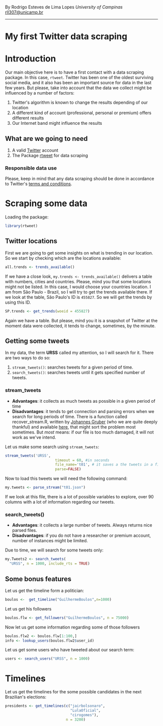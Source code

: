 By Rodrigo Esteves de Lima Lopes *University of Campinas* [rll307\@unicamp.br](mailto:rll307@unicamp.br)

------------------------------------------------------------------------

# My first Twitter data scraping

# Introduction

Our main objective here is to have a first contact with a data scraping package. In this case, `rtweet`. Twitter has been one of the oldest surviving social media, and it also has been an important source for data in the last few years. But please, take into account that the data we collect might be influenced by a number of factors:

1.  Twitter's algorithm is known to change the results depending of our location
2.  A different kind of account (professional, personal or premium) offers different results
3.  Our Internet band might influence the results

## What are we going to need

1.  A valid [Twitter](https://twitter.com/) account
2.  The Package [rtweet](https://github.com/ropensci/rtweet) for data scraping

### Responsible data use

Please, keep in mind that any data scraping should be done in accordance to Twitter's [terms and conditions](https://developer.twitter.com/en/developer-terms/more-on-restricted-use-cases).

# Scraping some data

Loading the package:

``` r
library(rtweet)
```

## Twitter locations

First we are going to get some insights on what is trending in our location. So we start by checking which are the locations available:

``` r
all.trends <- trends_available()
```

If we have a close look, `my.trends <- trends_available()` delivers a table with numbers, cities and countries. Please, mind you that some locations might not be listed. In this case, I would choose your countries location. I am from São Paulo - Brazil, so I will try to get the trends available there. If we look at the table, São Paulo's ID is `455827`. So we will get the trends by using this ID.

``` r
SP.trends <- get_trends(woeid = 455827)
```

Again we have a table. But please, mind you it is a snapshot of Twitter at the moment data were collected, it tends to change, sometimes, by the minute.

## Getting some tweets

In my data, the term **URSS** called my attention, so I will search for it. There are two ways to do so:

1.  `stream_tweets()`: searches tweets for a given period of time.
2.  `search_tweets()`: searches tweets until it gets specified number of tweets.

### stream_tweets

-   **Advantages**: it collects as much tweets as possible in a given period of time
-   **Disadvantages**: it tends to get connection and parsing errors when we search for long periods of time. There is a function called recover_stream.R, written by [Johannes Gruber](https://github.com/JBGruber) (who we are quite deeply thankful) and available [here](https://gist.github.com/JBGruber), that might sort the problem most sometimes. But *most* means: if our file is too much damaged, it will not work as we've intend.

Let us make some search using `stream_tweets`:

``` r
stream_tweets('URSS', 
                       timeout = 60, #in seconds
                       file_name='t01', # it saves a the tweets in a file
                       parse=FALSE)
```

Now to load this tweets we will need the following command:

``` r
my.tweets <- parse_stream("t01.json")
```

If we look at this file, there is a lot of possible variables to explore, over 90 columns with a lot of information regarding our tweets.

### search_tweets()

-   **Advantages**: it collects a large number of tweets. Always returns nice parsed files.
-   **Disadvantages**: if you do not have a researcher or premium account, number of instances might be limited.

Due to time, we will search for some tweets only:

``` r
my.Tweets2 <- search_tweets(
  "URSS", n = 1000, include_rts = TRUE)
```

## Some bonus features

Let us get the timeline form a politician:

``` r
boulos <-  get_timeline("GuilhermeBoulos",n=1000)
```

Let us get his followers

``` r
boulos.flw <- get_followers("GuilhermeBoulos", n = 75000)
```

Now let us get some information regarding some of those followers

``` r
boulos.flw2 <- boulos.flw[1:100,]
info <- lookup_users(boulos.flw2$user_id)
```

Let us get some users who have tweeted about our search term:

``` r
users <- search_users("URSS", n = 1000)
```

# Timelines

Let us get the timelines for the some possible candidates in the next Brazilian's elections:

``` r
presidents <- get_timelines(c("jairbolsonaro",
                              "LulaOficial",
                              "cirogomes"),
                            n = 3200)
```
